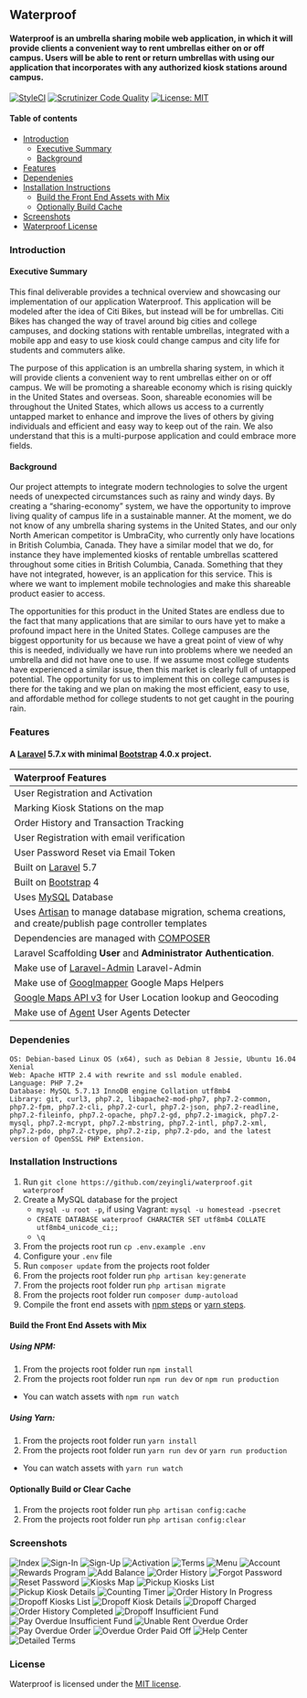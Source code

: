 ## Waterproof
#### Waterproof is an umbrella sharing mobile web application, in which it will provide clients a convenient way to rent umbrellas either on or off campus. Users will be able to rent or return umbrellas with using our application that incorporates with any authorized kiosk stations around campus.
[![StyleCI](https://github.styleci.io/repos/156929579/shield?branch=master)](https://github.styleci.io/repos/156929579)
[![Scrutinizer Code Quality](https://scrutinizer-ci.com/g/zeyingli/waterproof/badges/quality-score.png?b=master)](https://scrutinizer-ci.com/g/zeyingli/waterproof/?branch=master)
[![License: MIT](https://img.shields.io/badge/License-MIT-yellow.svg)](https://opensource.org/licenses/MIT)

#### Table of contents
- [Introduction](#introduction)
	- [Executive Summary](#executive-summary)
	- [Background](#background)
- [Features](#features)
- [Dependenies](#dependenies)
- [Installation Instructions](#installation-instructions)
    - [Build the Front End Assets with Mix](#build-front-end-assets-with-mix)
    - [Optionally Build Cache](#optionally-build-or-clear-cache)
- [Screenshots](#screenshots)
- [Waterproof License](#license)

### Introduction

#### Executive Summary
This final deliverable provides a technical overview and showcasing our implementation of our application Waterproof. This application will be modeled after the idea of Citi Bikes, but instead will be for umbrellas. Citi Bikes has changed the way of travel around big cities and college campuses, and docking stations with rentable umbrellas, integrated with a mobile app and easy to use kiosk could change campus and city life for students and commuters alike.

The purpose of this application is an umbrella sharing system, in which it will provide clients a convenient way to rent umbrellas either on or off campus. We will be promoting a shareable economy which is rising quickly in the United States and overseas. Soon, shareable economies will be throughout the United States, which allows us access to a currently untapped market to enhance and improve the lives of others by giving individuals and efficient and easy way to keep out of the rain. We also understand that this is a multi-purpose application and could embrace more fields.

#### Background
Our project attempts to integrate modern technologies to solve the urgent needs of unexpected circumstances such as rainy and windy days. By creating a “sharing-economy” system, we have the opportunity to improve living quality of campus life in a sustainable manner. At the moment, we do not know of any umbrella sharing systems in the United States, and our only North American competitor is UmbraCity, who currently only have locations in British Columbia, Canada. They have a similar model that we do, for instance they have implemented kiosks of rentable umbrellas scattered throughout some cities in British Columbia, Canada. Something that they have not integrated, however, is an application for this service. This is where we want to implement mobile technologies and make this shareable product easier to access.

The opportunities for this product in the United States are endless due to the fact that many applications that are similar to ours have yet to make a profound impact here in the United States. College campuses are the biggest opportunity for us because we have a great point of view of why this is needed, individually we have run into problems where we needed an umbrella and did not have one to use. If we assume most college students have experienced a similar issue, then this market is clearly full of untapped potential. The opportunity for us to implement this on college campuses is there for the taking and we plan on making the most efficient, easy to use, and affordable method for college students to not get caught in the pouring rain.

### Features
#### A [Laravel](http://laravel.com/) 5.7.x with minimal [Bootstrap](http://getbootstrap.com) 4.0.x project.

| Waterproof Features  |
| :------------ |
|User Registration and Activation|
|Marking Kiosk Stations on the map|
|Order History and Transaction Tracking|
|User Registration with email verification|
|User Password Reset via Email Token|
|Built on [Laravel](http://laravel.com/) 5.7|
|Built on [Bootstrap](https://getbootstrap.com/) 4|
|Uses [MySQL](https://github.com/mysql) Database|
|Uses [Artisan](http://laravel.com/docs/5.7/artisan) to manage database migration, schema creations, and create/publish page controller templates|
|Dependencies are managed with [COMPOSER](https://getcomposer.org/)|
|Laravel Scaffolding **User** and **Administrator Authentication**.|
|Make use of [Laravel-Admin](https://github.com/z-song/laravel-admin) Laravel-Admin|
|Make use of [Googlmapper](https://github.com/bradcornford/Googlmapper) Google Maps Helpers|
|[Google Maps API v3](https://developers.google.com/maps/documentation/javascript/) for User Location lookup and Geocoding|
|Make use of [Agent](https://github.com/jenssegers/agent) User Agents Detecter|

### Dependenies
```
OS: Debian-based Linux OS (x64), such as Debian 8 Jessie, Ubuntu 16.04 Xenial
Web: Apache HTTP 2.4 with rewrite and ssl module enabled.
Language: PHP 7.2+
Database: MySQL 5.7.13 InnoDB engine Collation utf8mb4
Library: git, curl3, php7.2, libapache2-mod-php7, php7.2-common, php7.2-fpm, php7.2-cli, php7.2-curl, php7.2-json, php7.2-readline, php7.2-fileinfo, php7.2-opache, php7.2-gd, php7.2-imagick, php7.2-mysql, php7.2-mcrypt, php7.2-mbstring, php7.2-intl, php7.2-xml, php7.2-pdo, php7.2-ctype, php7.2-zip, php7.2-pdo, and the latest version of OpenSSL PHP Extension.
```

### Installation Instructions
1. Run `git clone https://github.com/zeyingli/waterproof.git waterproof`
2. Create a MySQL database for the project
    * ```mysql -u root -p```, if using Vagrant: ```mysql -u homestead -psecret```
    * ```CREATE DATABASE waterproof CHARACTER SET utf8mb4 COLLATE utf8mb4_unicode_ci;;```
    * ```\q```
3. From the projects root run `cp .env.example .env`
4. Configure your `.env` file
5. Run `composer update` from the projects root folder
6. From the projects root folder run `php artisan key:generate`
7. From the projects root folder run `php artisan migrate`
8. From the projects root folder run `composer dump-autoload`
9. Compile the front end assets with [npm steps](#using-npm) or [yarn steps](#using-yarn).

#### Build the Front End Assets with Mix
##### Using NPM:
1. From the projects root folder run `npm install`
2. From the projects root folder run `npm run dev` or `npm run production`
  * You can watch assets with `npm run watch`

##### Using Yarn:
1. From the projects root folder run `yarn install`
2. From the projects root folder run `yarn run dev` or `yarn run production`
  * You can watch assets with `yarn run watch`

#### Optionally Build or Clear Cache
1. From the projects root folder run `php artisan config:cache`
2. From the projects root folder run `php artisan config:clear`

### Screenshots
![Index](https://cdn.zeyingli.com/waterproof/images/project/index.png)
![Sign-In](https://cdn.zeyingli.com/waterproof/images/project/7.1.1.png)
![Sign-Up](https://cdn.zeyingli.com/waterproof/images/project/7.1.2.png)
![Activation](https://cdn.zeyingli.com/waterproof/images/project/7.2.1.png)
![Terms](https://cdn.zeyingli.com/waterproof/images/project/7.2.2.png)
![Menu](https://cdn.zeyingli.com/waterproof/images/project/menu.png)
![Account](https://cdn.zeyingli.com/waterproof/images/project/7.3.1.png)
![Rewards Program](https://cdn.zeyingli.com/waterproof/images/project/7.3.2.png)
![Add Balance](https://cdn.zeyingli.com/waterproof/images/project/7.4.1.png)
![Order History](https://cdn.zeyingli.com/waterproof/images/project/7.4.2.png)
![Forgot Password](https://cdn.zeyingli.com/waterproof/images/project/7.4.3.png)
![Reset Password](https://cdn.zeyingli.com/waterproof/images/project/7.4.4.png)
![Kiosks Map](https://cdn.zeyingli.com/waterproof/images/project/7.5.1.png)
![Pickup Kiosks List](https://cdn.zeyingli.com/waterproof/images/project/7.5.2.png)
![Pickup Kiosk Details](https://cdn.zeyingli.com/waterproof/images/project/7.5.3.png)
![Counting Timer](https://cdn.zeyingli.com/waterproof/images/project/7.5.4.png)
![Order History In Progress](https://cdn.zeyingli.com/waterproof/images/project/7.5.5.png)
![Dropoff Kiosks List](https://cdn.zeyingli.com/waterproof/images/project/7.6.1.png)
![Dropoff Kiosk Details](https://cdn.zeyingli.com/waterproof/images/project/7.6.2.png)
![Dropoff Charged](https://cdn.zeyingli.com/waterproof/images/project/7.6.3.png)
![Order History Completed](https://cdn.zeyingli.com/waterproof/images/project/7.6.4.png)
![Dropoff Insufficient Fund](https://cdn.zeyingli.com/waterproof/images/project/7.7.1.png)
![Pay Overdue Insufficient Fund](https://cdn.zeyingli.com/waterproof/images/project/7.7.2.png)
![Unable Rent Overdue Order](https://cdn.zeyingli.com/waterproof/images/project/7.7.3.png)
![Pay Overdue Order](https://cdn.zeyingli.com/waterproof/images/project/7.7.4.png)
![Overdue Order Paid Off](https://cdn.zeyingli.com/waterproof/images/project/7.7.5.png)
![Help Center](https://cdn.zeyingli.com/waterproof/images/project/7.8.1.png)
![Detailed Terms](https://cdn.zeyingli.com/waterproof/images/project/7.8.2.png)

### License
Waterproof is licensed under the [MIT license](https://opensource.org/licenses/MIT).


